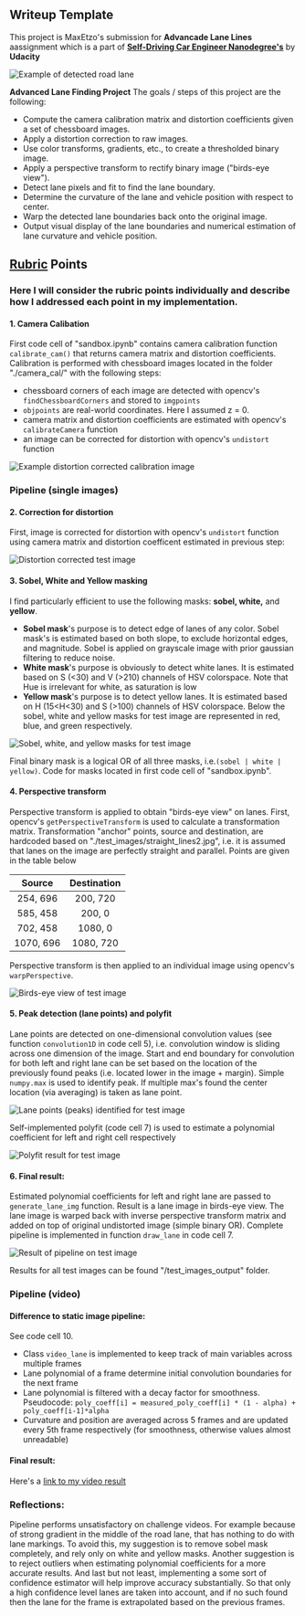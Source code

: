## Writeup Template

This project is MaxEtzo's submission for **Advancade Lane Lines** aassignment which is a part of [**Self-Driving Car Engineer Nanodegree's**](https://eu.udacity.com/course/self-driving-car-engineer-nanodegree--nd013) by **Udacity**

![Example of detected road lane](./test_images_output/test4.jpg)
    
**Advanced Lane Finding Project**
The goals / steps of this project are the following:
* Compute the camera calibration matrix and distortion coefficients given a set of chessboard images.
* Apply a distortion correction to raw images.
* Use color transforms, gradients, etc., to create a thresholded binary image.
* Apply a perspective transform to rectify binary image ("birds-eye view").
* Detect lane pixels and fit to find the lane boundary.
* Determine the curvature of the lane and vehicle position with respect to center.
* Warp the detected lane boundaries back onto the original image.
* Output visual display of the lane boundaries and numerical estimation of lane curvature and vehicle position.

## [Rubric](https://review.udacity.com/#!/rubrics/571/view) Points

### Here I will consider the rubric points individually and describe how I addressed each point in my implementation.  

#### 1. Camera Calibation

First code cell of "sandbox.ipynb" contains camera calibration function `calibrate_cam()` that returns camera matrix and distortion coefficients. Calibration is performed with chessboard images located in the folder "./camera_cal/" with the following steps:
* chessboard corners of each image are detected with opencv's `findChessboardCorners` and stored to `imgpoints`
* `objpoints` are real-world coordinates. Here I assumed z = 0.
* camera matrix and distortion coefficients are estimated with opencv's `calibrateCamera` function
* an image can be corrected for distortion with opencv's `undistort` function

![Example distortion corrected calibration image](./output_images/cal_undistort.png)

### Pipeline (single images)

#### 2. Correction for distortion 
First, image is corrected for distortion with opencv's `undistort` function using camera matrix and distortion coefficent estimated in previous step:

![Distortion corrected test image](./output_images/test_undist.png)

#### 3. Sobel, White and Yellow masking 

I find particularly efficient to use the following masks: **sobel, white,** and **yellow**. 
* **Sobel mask**'s purpose is to detect edge of lanes of any color. Sobel mask's is estimated based on both slope, to exclude horizontal edges, and magnitude. Sobel is applied on grayscale image with prior gaussian filtering to reduce noise.
* **White mask**'s purpose is obviously to detect white lanes. It is estimated based on S (<30) and V (>210) channels of HSV colorspace. Note that Hue is irrelevant for white, as saturation is low
* **Yellow mask**'s purpose is to detect yellow lanes. It is estimated based on H (15<H<30) and S (>100) channels of HSV colorspace.
Below the sobel, white and yellow masks for test image are represented in red, blue, and green respectively.

![Sobel, white, and yellow masks for test image](./output_images/test_masks.png)

Final binary mask is a logical OR of all three masks, i.e.`(sobel | white | yellow)`. Code for masks located in first code cell of "sandbox.ipynb".

#### 4. Perspective transform

Perspective transform is applied to obtain "birds-eye view" on lanes. First, opencv's `getPerspectiveTransform` is used to calculate a transformation matrix. Transformation "anchor" points, source and destination, are hardcoded based on "./test_images/straight_lines2.jpg", i.e. it is assumed that lanes on the image are perfectly straight and parallel. Points are given in the table below

| Source        | Destination   | 
|:-------------:|:-------------:| 
| 254, 696      | 200, 720      | 
| 585, 458      | 200, 0        |
| 702, 458      | 1080, 0       |
| 1070, 696     | 1080, 720     |

Perspective transform is then applied to an individual image using opencv's `warpPerspective`.

![Birds-eye view of test image](./output_images/test_warped.png)

#### 5. Peak detection (lane points) and polyfit

Lane points are detected on one-dimensional convolution values (see function `convolution1D` in code cell 5), i.e. convolution window is sliding across one dimension of the image. Start and end boundary for convolution for both left and right lane can be set based on the location of the previously found peaks (i.e. located lower in the image + margin). Simple `numpy.max` is used to identify peak. If multiple max's found the center location (via averaging) is taken as lane point. 

![Lane points (peaks) identified for test image](./output_images/test_points.png)

Self-implemented polyfit (code cell 7) is used to estimate a polynomial coefficient for left and right cell respectively

![Polyfit result for test image](./output_images/test_lanes.png)

#### 6. Final result:

Estimated polynomial coefficients for left and right lane are passed to `generate_lane_img` function. Result is a lane image in birds-eye view. The lane image is warped back with inverse perspective transform matrix and added on top of original undistorted image (simple binary OR). Complete pipeline is implemented in function `draw_lane` in code cell 7.

![Result of pipeline on test image](./test_images_output/test4.jpg)

Results for all test images can be found "/test_images_output" folder.

### Pipeline (video)

#### Difference to static image pipeline:
See code cell 10.
* Class `video_lane` is implemented to keep track of main variables across multiple frames
* Lane polynomial of a frame determine initial convolution boundaries for the next frame
* Lane polynomial is filtered with a decay factor for smoothness. Pseudocode: `poly_coeff[i] = measured_poly_coeff[i] * (1 - alpha) + poly_coeff[i-1]*alpha`
* Curvature and position are averaged across 5 frames and are updated every 5th frame respectively (for smoothness, otherwise values almost unreadable)

#### Final result:
Here's a [link to my video result](./project_video_output.mp4)

### Reflections:
Pipeline performs unsatisfactory on challenge videos. For example because of strong gradient in the middle of the road lane, that has nothing to do with lane markings. To avoid this, my suggestion is to remove sobel mask completely, and rely only on white and yellow masks. Another suggestion is to reject outliers when estimating polynomial coefficients for a more accurate results. And last but not least, implementing a some sort of confidence estimator will help improve accuracy substantially.  So that only a high confidence level lanes are taken into account, and if no such found then the lane for the frame is extrapolated based on the previous frames.
